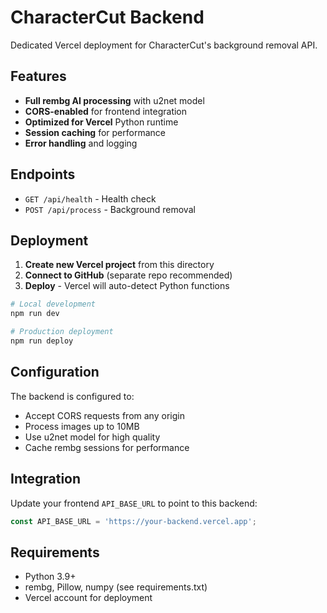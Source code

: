 # CharacterCut Backend

Dedicated Vercel deployment for CharacterCut's background removal API.

## Features

- **Full rembg AI processing** with u2net model
- **CORS-enabled** for frontend integration
- **Optimized for Vercel** Python runtime
- **Session caching** for performance
- **Error handling** and logging

## Endpoints

- `GET /api/health` - Health check
- `POST /api/process` - Background removal

## Deployment

1. **Create new Vercel project** from this directory
2. **Connect to GitHub** (separate repo recommended)
3. **Deploy** - Vercel will auto-detect Python functions

```bash
# Local development
npm run dev

# Production deployment  
npm run deploy
```

## Configuration

The backend is configured to:
- Accept CORS requests from any origin
- Process images up to 10MB
- Use u2net model for high quality
- Cache rembg sessions for performance

## Integration

Update your frontend `API_BASE_URL` to point to this backend:

```typescript
const API_BASE_URL = 'https://your-backend.vercel.app';
```

## Requirements

- Python 3.9+
- rembg, Pillow, numpy (see requirements.txt)
- Vercel account for deployment